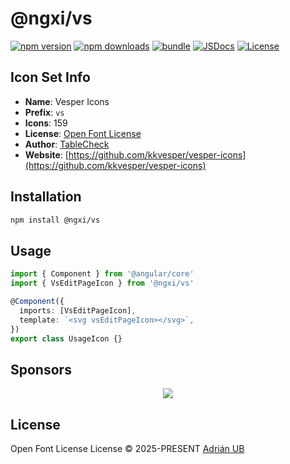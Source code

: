 # @ngxi/vs

[![npm version][npm-version-src]][npm-version-href]
[![npm downloads][npm-downloads-src]][npm-downloads-href]
[![bundle][bundle-src]][bundle-href]
[![JSDocs][jsdocs-src]][jsdocs-href]
[![License][license-src]][license-href]

## Icon Set Info

- **Name**: Vesper Icons
- **Prefix**: `vs`
- **Icons**: 159
- **License**: [Open Font License](https://scripts.sil.org/cms/scripts/page.php?site_id=nrsi&id=OFL)
- **Author**: [TableCheck](https://github.com/kkvesper/vesper-icons)
- **Website**: [https://github.com/kkvesper/vesper-icons](https://github.com/kkvesper/vesper-icons)

## Installation

```sh
npm install @ngxi/vs
```

## Usage

```ts
import { Component } from '@angular/core'
import { VsEditPageIcon } from '@ngxi/vs'

@Component({
  imports: [VsEditPageIcon],
  template: `<svg vsEditPageIcon></svg>`,
})
export class UsageIcon {}
```

## Sponsors

<p align="center">
  <a href="https://cdn.jsdelivr.net/gh/adrian-ub/static/sponsors.svg">
    <img src='https://cdn.jsdelivr.net/gh/adrian-ub/static/sponsors.svg'/>
  </a>
</p>

## License

Open Font License License © 2025-PRESENT [Adrián UB](https://github.com/adrian-ub)

<!-- Badges -->

[npm-version-src]: https://img.shields.io/npm/v/@ngxi/vs?style=flat&colorA=080f12&colorB=1fa669
[npm-version-href]: https://npmjs.com/package/@ngxi/vs
[npm-downloads-src]: https://img.shields.io/npm/dm/@ngxi/vs?style=flat&colorA=080f12&colorB=1fa669
[npm-downloads-href]: https://npmjs.com/package/@ngxi/vs
[bundle-src]: https://img.shields.io/bundlephobia/minzip/@ngxi/vs?style=flat&colorA=080f12&colorB=1fa669&label=minzip
[bundle-href]: https://bundlephobia.com/result?p=@ngxi/vs
[license-src]: https://img.shields.io/npm/l/@ngxi/vs?style=flat&colorA=080f12&colorB=1fa669
[license-href]: https://github.com/adrian-ub/ngxi/blob/main/LICENSE
[jsdocs-src]: https://img.shields.io/badge/jsdocs-reference-080f12?style=flat&colorA=080f12&colorB=1fa669
[jsdocs-href]: https://www.jsdocs.io/package/@ngxi/vs

